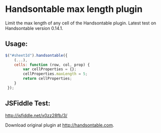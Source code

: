 Handsontable max length plugin
==============================

Limit the max length of any cell of the Handsontable plugin. 
Latest test on Handsontable version 0.14.1.

Usage:
------
```javascript
$("#sheetId").handsontable({
	(...),
	cells: function (row, col, prop) {
		var cellProperties = {};
		cellProperties.maxLength = 5;
		return cellProperties;
	}
 });
```

JSFiddle Test:
--------------
http://jsfiddle.net/x0zz28fb/3/

 Download original plugin at <http://handsontable.com>.
